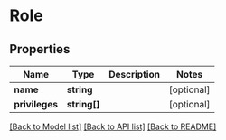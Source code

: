 # Role

## Properties
Name | Type | Description | Notes
------------ | ------------- | ------------- | -------------
**name** | **string** |  | [optional] 
**privileges** | **string[]** |  | [optional] 

[[Back to Model list]](../README.md#documentation-for-models) [[Back to API list]](../README.md#documentation-for-api-endpoints) [[Back to README]](../README.md)


